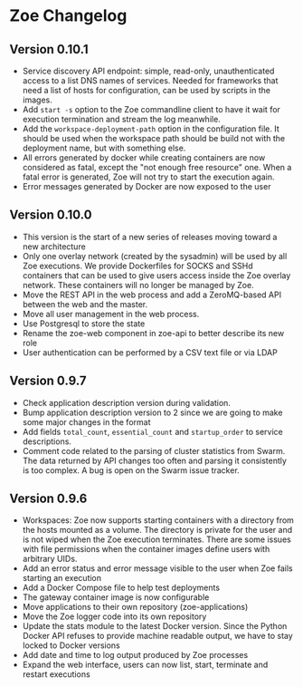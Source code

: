 # Zoe Changelog

## Version 0.10.1

* Service discovery API endpoint: simple, read-only, unauthenticated access to a list DNS names of services. Needed for frameworks that need a list of hosts for configuration, can be used by scripts in the images.
* Add `start -s` option to the Zoe commandline client to have it wait for execution termination and stream the log meanwhile.
* Add the `workspace-deployment-path` option in the configuration file. It should be used when the workspace path should be build not with the deployment name, but with something else.
* All errors generated by docker while creating containers are now considered as fatal, except the "not enough free resource" one. When a fatal error is generated, Zoe will not try to start the execution again.
* Error messages generated by Docker are now exposed to the user

## Version 0.10.0

* This version is the start of a new series of releases moving toward a new architecture
* Only one overlay network (created by the sysadmin) will be used by all Zoe executions. We provide Dockerfiles for SOCKS and SSHd containers that can be used to give users access inside the Zoe overlay network. These containers will no longer be managed by Zoe.
* Move the REST API in the web process and add a ZeroMQ-based API between the web and the master.
* Move all user management in the web process.
* Use Postgresql to store the state
* Rename the zoe-web component in zoe-api to better describe its new role
* User authentication can be performed by a CSV text file or via LDAP

## Version 0.9.7

* Check application description version during validation.
* Bump application description version to 2 since we are going to make some major changes in the format
* Add fields `total_count`, `essential_count` and `startup_order` to service descriptions.
* Comment code related to the parsing of cluster statistics from Swarm. The data returned by API changes too often and parsing it consistently is too complex. A bug is open on the Swarm issue tracker.

## Version 0.9.6

* Workspaces: Zoe now supports starting containers with a directory from the hosts mounted as a volume. The directory is private for the user and is not wiped when the Zoe execution terminates. There are some issues with file permissions when the container images define users with arbitrary UIDs.
* Add an error status and error message visible to the user when Zoe fails starting an execution
* Add a Docker Compose file to help test deployments
* The gateway container image is now configurable
* Move applications to their own repository (zoe-applications)
* Move the Zoe logger code into its own repository
* Update the stats module to the latest Docker version. Since the Python Docker API refuses to provide machine readable output, we have to stay locked to Docker versions
* Add date and time to log output produced by Zoe processes
* Expand the web interface, users can now list, start, terminate and restart executions

